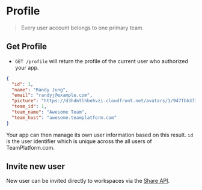 Profile
======

> Every user account belongs to one primary team.

Get Profile
----------

* `GET /profile` will return the profile of the current user who authorized your app.

```json
{
  "id": 1,
  "name": "Randy Jung",
  "email": "randyj@example.com",
  "picture": "https://d3hdmtlhbe6vzi.cloudfront.net/avatars/1/947fbb3731d5e7b765a3c594be4c47ed.png",
  "team_id": 1,
  "team_name": "Awesome Team",
  "team_host": "awesome.teamplatform.com"
}
```

Your app can then manage its own user information based on this result. `id` is the user identifier which is unique across the all users of TeamPlatform.com.

Invite new user
-------------

New user can be invited directly to workspaces via the [Share API](https://github.com/vispower/teamplatform-api/blob/master/share.md).